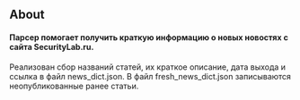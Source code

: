 ## About
#### Парсер помогает получить краткую информацию о новых новостях с сайта SecurityLab.ru.
Реализован сбор названий статей, их краткое описание, дата выхода и ссылка в файл news_dict.json.
В файл fresh_news_dict.json записываются неопубликованные ранее статьи.
